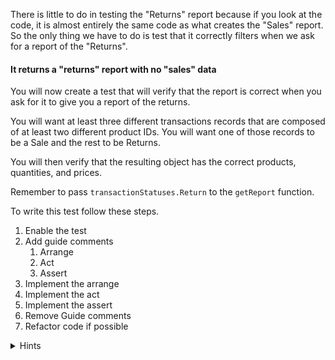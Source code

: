 <!--bl
    (filemeta
        (title "Get Returns Report")
    )
/bl-->

There is little to do in testing the "Returns" report because if you look at the code, it is almost entirely the same code as what creates the "Sales" report. So the only thing we have to do is test that it correctly filters when we ask for a report of the "Returns".

#### It returns a "returns" report with no "sales" data ####

You will now create a test that will verify that the report is correct when you ask for it to give you a report of the returns.

You will want at least three different transactions records that are composed of at least two different product IDs. You will want one of those records to be a Sale and the rest to be Returns.

You will then verify that the resulting object has the correct products, quantities, and prices.

Remember to pass `transactionStatuses.Return` to the `getReport` function.

To write this test follow these steps.

1. Enable the test
2. Add guide comments
   1. Arrange
   2. Act
   3. Assert
3. Implement the arrange
4. Implement the act
5. Implement the assert
6. Remove Guide comments
7. Refactor code if possible

<details><summary>Hints</summary>

This will look very much like the last test but the transaction statuses are swapped.

<details><summary>Code</summary>

**Example**

```javascript
describe('get returns report', function () {
    it('returns a "returns" report with no "sales" data', () => {
        transactionRecords.push(buildTransactionRecord(?, transactionStatuses.Return, ?));
        transactionRecords.push(buildTransactionRecord(?, transactionStatuses.Sale, ?)); // This is the record that is not going to be counted
        transactionRecords.push(buildTransactionRecord(?, transactionStatuses.Return, ?));
        
        let result = reportBuilder(transactionStatuses.Return);

        assert.deepEqual(result, [
            {
                productName: ?, // The name that maps to the first product ID
                quantity: ?, // The quantity of the first transaction record
                total: ? // the price from the first product multiplied by te quantity
            },
            {
                productName: ?, // The name that maps to the third product ID
                quantity: ?, // The quantity of the third transaction record
                total: ? // the price from the third product multiplied by the quantity
            },
        ]);

    });
});
```

</details>

</details>